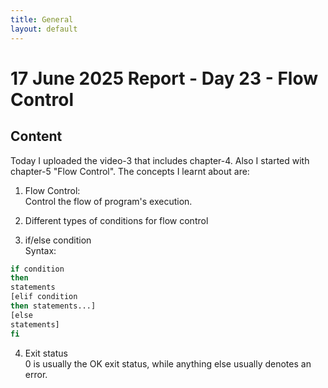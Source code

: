 ```yaml
---
title: General
layout: default
---
```


# 17 June 2025 Report - Day 23 - Flow Control

## Content

Today I uploaded the video-3 that includes chapter-4. Also I started with chapter-5 "Flow Control". The concepts I learnt about are:

1. Flow Control:    
Control the flow of program's execution.

2. Different types of conditions for flow control

3. if/else condition        
Syntax:
```bash
if condition
then
statements
[elif condition
then statements...]
[else
statements]
fi
```

4. Exit status          
0 is usually the OK exit status, while anything else usually denotes an error.